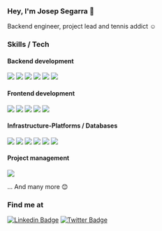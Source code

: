 ### Hey, I'm Josep Segarra 👋

Backend engineer, project lead and tennis addict :relaxed:

### Skills / Tech
#### Backend development
![](https://img.shields.io/badge/Kotlin-informational?style=flat&logo=kotlin&logoColor=white&color=blue)
![](https://img.shields.io/badge/Ktor-informational?style=flat&logo=ktor&logoColor=white&color=blue)
![](https://img.shields.io/badge/Python-informational?style=flat&logo=python&logoColor=white&color=blue)
![](https://img.shields.io/badge/Flask-informational?style=flat&logo=flask&logoColor=white&color=blue)
![](https://img.shields.io/badge/PHP-informational?style=flat&logo=php&logoColor=white&color=blue)
![](https://img.shields.io/badge/Laravel-informational?style=flat&logo=laravel&logoColor=white&color=blue)

#### Frontend development
![](https://img.shields.io/badge/JavaScript-informational?style=flat&logo=javascript&logoColor=white&color=blue)
![](https://img.shields.io/badge/React-informational?style=flat&logo=react&logoColor=white&color=blue)
![](https://img.shields.io/badge/Redux-informational?style=flat&logo=redux&logoColor=white&color=blue)
![](https://img.shields.io/badge/Html-informational?style=flat&logo=html5&logoColor=white&color=blue)
![](https://img.shields.io/badge/Css-informational?style=flat&logo=css3&logoColor=white&color=blue)

#### Infrastructure-Platforms / Databases
![](https://img.shields.io/badge/PostgreSQL-informational?style=flat&logo=postgresql&logoColor=white&color=blue)
![](https://img.shields.io/badge/MySQL-informational?style=flat&logo=mysql&logoColor=white&color=blue)
![](https://img.shields.io/badge/Redis-informational?style=flat&logo=redis&logoColor=white&color=blue)
![](https://img.shields.io/badge/Kafka-informational?style=flat&logo=kafka&logoColor=white&color=blue)
![](https://img.shields.io/badge/Docker-informational?style=flat&logo=docker&logoColor=white&color=blue)
![](https://img.shields.io/badge/Kubernetes-informational?style=flat&logo=kubernetes&logoColor=white&color=blue)

#### Project management
![](https://img.shields.io/badge/Jira-informational?style=flat&logo=jira&logoColor=white&color=blue)

... And many more :blush:

### Find me at
[![Linkedin Badge](https://img.shields.io/badge/-LinkedIn-blue?style=flat-square&logo=Linkedin&logoColor=white&link=https://www.linkedin.com/in/josep-vicent-segarra-sola-222bb420/?locale=en_US)](https://www.linkedin.com/in/josep-vicent-segarra-sola-222bb420/?locale=en_US)  [![Twitter Badge](https://img.shields.io/badge/-Twitter-1ca0f1?style=flat-square&labelColor=1ca0f1&logo=twitter&logoColor=white&link=https://twitter.com/jvsegarra)](https://twitter.com/jvsegarra)
